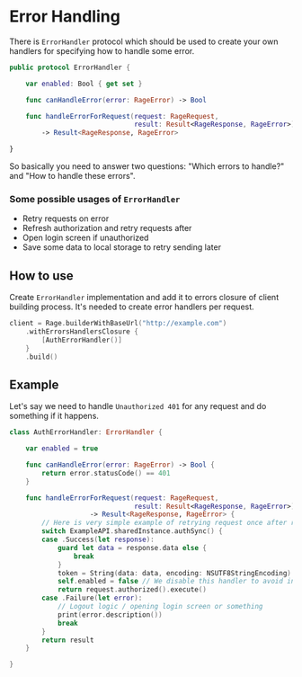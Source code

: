 Error Handling
=============================
There is `ErrorHandler` protocol which should be used to create your own handlers for specifying how to handle some error.

```swift
public protocol ErrorHandler {

    var enabled: Bool { get set }

    func canHandleError(error: RageError) -> Bool

    func handleErrorForRequest(request: RageRequest,
                               result: Result<RageResponse, RageError>)
        -> Result<RageResponse, RageError>

}
```
So basically you need to answer two questions: "Which errors to handle?" and "How to handle these errors".

### Some possible usages of `ErrorHandler` ###
- Retry requests on error
- Refresh authorization and retry requests after
- Open login screen if unauthorized
- Save some data to local storage to retry sending later

## How to use ##
Create `ErrorHandler` implementation and add it to errors closure of client building process. It's needed to create error handlers per request.
```swift
client = Rage.builderWithBaseUrl("http://example.com")
    .withErrorsHandlersClosure {
        [AuthErrorHandler()]
    }
    .build()
```

## Example ##
Let's say we need to handle `Unauthorized 401` for any request and do something if it happens.

```swift
class AuthErrorHandler: ErrorHandler {

    var enabled = true

    func canHandleError(error: RageError) -> Bool {
        return error.statusCode() == 401
    }

    func handleErrorForRequest(request: RageRequest,
                               result: Result<RageResponse, RageError>)
                    -> Result<RageResponse, RageError> {
        // Here is very simple example of retrying request once after repeated auth request
        switch ExampleAPI.sharedInstance.authSync() {
        case .Success(let response):
            guard let data = response.data else {
                break
            }
            token = String(data: data, encoding: NSUTF8StringEncoding)!
            self.enabled = false // We disable this handler to avoid infinite loop
            return request.authorized().execute()
        case .Failure(let error):
            // Logout logic / opening login screen or something
            print(error.description())
            break
        }
        return result
    }

}
```